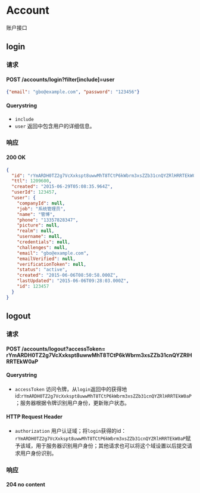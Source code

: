 # Account

账户接口

## login
### 请求 
#### POST /accounts/login?filter[include]=user
```json
{"email": "gbo@example.com", "password": "123456"}
```
#### Querystring
- `include` 
 - `user` 返回中包含用户的详细信息。 
	
### 响应

#### 200 OK

```json
{
  "id": "rYmARDH0TZ2g7VcXxkspt8uwwMhT8TCtP6kWbrm3xsZZb31cnQYZRlHRRTEkW0aP",
  "ttl": 1209600,
  "created": "2015-06-29T05:08:35.964Z",
  "userId": 123457,
  "user": {
    "companyId": null,
    "job": "系统管理员",
    "name": "管博",
    "phone": "13357828347",
    "picture": null,
    "realm": null,
    "username": null,
    "credentials": null,
    "challenges": null,
    "email": "gbo@example.com",
    "emailVerified": null,
    "verificationToken": null,
    "status": "active",
    "created": "2015-06-06T08:50:58.000Z",
    "lastUpdated": "2015-06-06T09:28:03.000Z",
    "id": 123457
  }
}
```

## logout
### 请求 
#### POST /accounts/logout?accessToken= rYmARDH0TZ2g7VcXxkspt8uwwMhT8TCtP6kWbrm3xsZZb31cnQYZRlHRRTEkW0aP

#### Querystring
* `accessToken` 访问令牌，从`login`返回中的获得地id:`rYmARDH0TZ2g7VcXxkspt8uwwMhT8TCtP6kWbrm3xsZZb31cnQYZRlHRRTEkW0aP`；服务器根据令牌识别用户身份，更新账户状态。

#### HTTP Request Header
* `authorization` 用户认证域；将`login`获得的id：`rYmARDH0TZ2g7VcXxkspt8uwwMhT8TCtP6kWbrm3xsZZb31cnQYZRlHRRTEkW0aP`赋予该域，用于服务器识别用户身份；其他请求也可以将这个域设置以后提交请求用户身份识别。


### 响应

#### 204 no content
